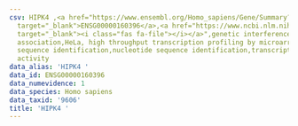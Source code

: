 ```yaml
---
csv: HIPK4 ,<a href="https://www.ensembl.org/Homo_sapiens/Gene/Summary?db=core;g=ENSG00000160396"
  target="_blank">ENSG00000160396</a>,<a href="https://www.ncbi.nlm.nih.gov/pubmed/28369544"
  target="_blank"><i class="fas fa-file"></i></a>",genetic interference,functional
  association,HeLa, high throughput transcription profiling by microarray,nucleotide
  sequence identification,nucleotide sequence identification,transcriptional regulation,up-regulates
  activity
data_alias: 'HIPK4 '
data_id: ENSG00000160396
data_numevidence: 1
data_species: Homo sapiens
data_taxid: '9606'
title: 'HIPK4 '
---
```

